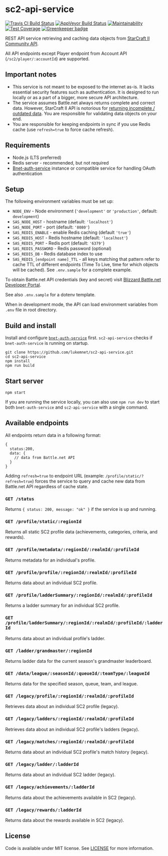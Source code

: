 # sc2-api-service
[![Travis CI Build Status](https://travis-ci.org/lukemnet/sc2-api-service.svg?branch=master)](https://travis-ci.org/lukemnet/sc2-api-service)
[![AppVeyor Build Status](https://ci.appveyor.com/api/projects/status/o13le854ajki48kt?svg=true)](https://ci.appveyor.com/project/lwojcik/sc2-api-service)
[![Maintainability](https://api.codeclimate.com/v1/badges/f362d1d1b96e39f1b2b3/maintainability)](https://codeclimate.com/github/lukemnet/sc2-api-service/maintainability)
[![Test Coverage](https://api.codeclimate.com/v1/badges/f362d1d1b96e39f1b2b3/test_coverage)](https://codeclimate.com/github/lukemnet/sc2-api-service/test_coverage)
[![Greenkeeper badge](https://badges.greenkeeper.io/lukemnet/sc2-api-service.svg)](https://greenkeeper.io/)

REST API service retrieving and caching data objects from [StarCraft II Community API](https://develop.battle.net/documentation/api-reference/starcraft-2-community-api/).

All API endpoints except Player endpoint from Account API (`/sc2/player/:accountId`) are supported.

## Important notes

* This service is not meant to be exposed to the internet as-is. It lacks essential security features such as authentication. It is designed to run locally or as a part of a bigger, more secure API architecture.
* The service assumes Battle.net always returns complete and correct data. However, StarCraft II API is notorious for [returning incomplete / outdated data](https://us.battle.net/forums/en/bnet/topic/20771177224). You are responsible for validating data objects on your end.
* You are responsible for keeping endpoints in sync if you use Redis cache (use `refresh=true` to force cache refresh).

## Requirements

* Node.js (LTS preferred)
* Redis server - recommended, but not required
* [Bnet-auth-service](https://github.com/lukemnet/bnet-auth-service) instance or compatible service for handling OAuth authentication

## Setup

The following environment variables must be set up:

* `NODE_ENV` - Node environment (`'development'` or `'production'`, default: `development`)
* `SAS_NODE_HOST` - hostname (default: `'localhost'`)
* `SAS_NODE_PORT` - port (default: `'8080'`)
* `SAS_REDIS_ENABLE` - enable Redis caching (default `'true'`)
* `SAS_REDIS_HOST` - Redis hostname (default: `'localhost'`)
* `SAS_REDIS_PORT` - Redis port (default: `'6379'`)
* `SAS_REDIS_PASSWORD` - Redis password (optional)
* `SAS_REDIS_DB` - Redis database index to use
* `SAS_REDIS_[endpoint name]_TTL` - all keys matching that pattern refer to cache TTL of different endpoints (Time To Live, time for which objects will be cached). See `.env.sample` for a complete example.

To obtain Battle.net API credentials (key and secret) visit [Blizzard Battle.net Developer Portal](https://develop.battle.net/access/).

See also `.env.sample` for a dotenv template.

When in development mode, the API can load environment variables from `.env` file in root directory.

## Build and install

Install and configure [`bnet-auth-service`](https://github.com/lukemnet/bnet-auth-service) first. `sc2-api-service` checks if `bnet-auth-service` is running on startup.

```
git clone https://github.com/lukemnet/sc2-api-service.git
cd sc2-api-service
npm install
npm run build
```

## Start server

```
npm start
```

If you are running the service locally, you can also use `npm run dev` to start both `bnet-auth-service` and `sc2-api-service` with a single command.

## Available endpoints

All endpoints return data in a following format:

```
{
  status:200,
  data: {
    // data from Battle.net API
  }
}
```

Adding `refresh=true` to endpoint URL (example: `/profile/static/?refresh=true`) forces the service to query and cache new data from Battle.net API regardless of cache state.

### `GET /status`

Returns `{ status: 200, message: "ok" }` if the service is up and running.

### `GET /profile/static/:regionId`

Returns all static SC2 profile data (achievements, categories, criteria, and rewards).

### `GET /profile/metadata/:regionId/:realmId/:profileId`

Returns metadata for an individual's profile.

### `GET /profile/profile/:regionId/:realmId/:profileId`

Returns data about an individual SC2 profile.

### `GET /profile/ladderSummary/:regionId/:realmId/:profileId`

Returns a ladder summary for an individual SC2 profile.

### `GET /profile/ladderSummary/:regionId/:realmId/:profileId/:ladderId`

Returns data about an individual profile's ladder.

### `GET /ladder/grandmaster/:regionId`

Returns ladder data for the current season's grandmaster leaderboard.

### `GET /data/league/:seasonId/:queueId/:teamType/:leagueId`

Returns data for the specified season, queue, team, and league.

### `GET /legacy/profile/:regionId/:realmId/:profileId`

Retrieves data about an individual SC2 profile (legacy).

### `GET /legacy/ladders/:regionId/:realmId/:profileId`

Retrieves data about an individual SC2 profile's ladders (legacy).

### `GET /legacy/matches/:regionId/:realmId/:profileId`

Returns data about an individual SC2 profile's match history (legacy).

### `GET /legacy/ladder/:ladderId`

Returns data about an individual SC2 ladder (legacy).

### `GET /legacy/achievements/:ladderId`

Returns data about the achievements available in SC2 (legacy).

### `GET /legacy/rewards/:ladderId`

Returns data about the rewards available in SC2 (legacy).

## License

Code is available under MIT license. See [LICENSE](https://raw.githubusercontent.com/lukemnet/sc2-api-service/master/LICENSE) for more information.
